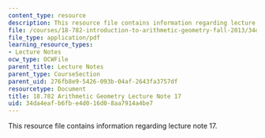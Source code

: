 ```yaml
---
content_type: resource
description: This resource file contains information regarding lecture note 17.
file: /courses/18-782-introduction-to-arithmetic-geometry-fall-2013/34da4eafb6fbe4d016d08aa7914a4be7_MIT18_782F13_lec17.pdf
file_type: application/pdf
learning_resource_types:
- Lecture Notes
ocw_type: OCWFile
parent_title: Lecture Notes
parent_type: CourseSection
parent_uid: 276fb8e9-5426-093b-04af-2643fa3757df
resourcetype: Document
title: 18.782 Arithmetic Geometry Lecture Note 17
uid: 34da4eaf-b6fb-e4d0-16d0-8aa7914a4be7
---
```

This resource file contains information regarding lecture note 17.

